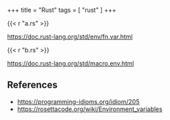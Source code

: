 +++
title = "Rust"
tags = [ "rust" ]
+++

{{< r "a.rs" >}}

<https://doc.rust-lang.org/std/env/fn.var.html>

{{< r "b.rs" >}}

<https://doc.rust-lang.org/std/macro.env.html>

## References

- <https://programming-idioms.org/idiom/205>
- <https://rosettacode.org/wiki/Environment_variables>
